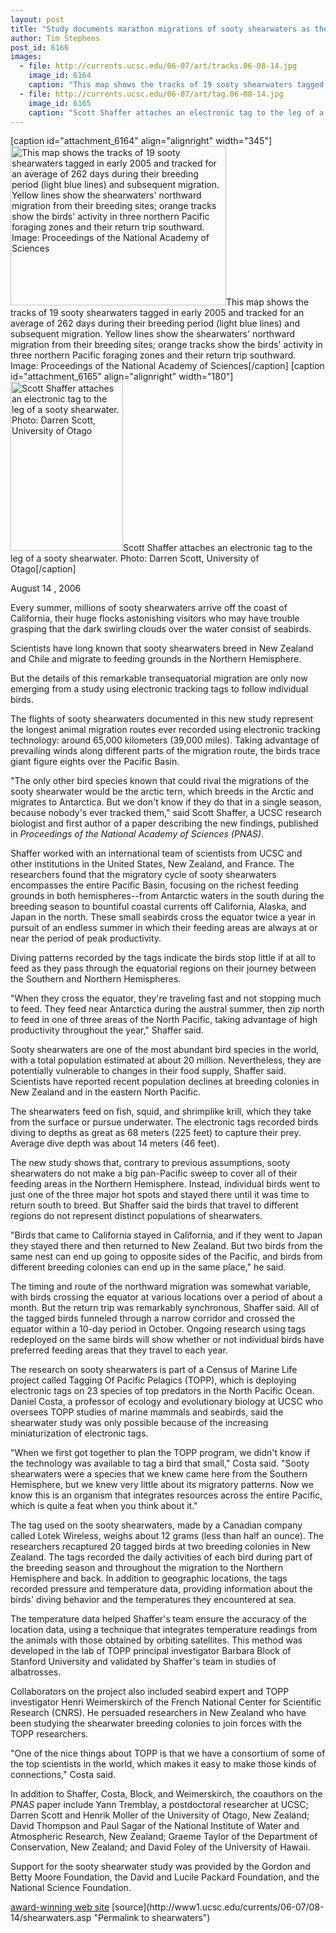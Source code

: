 ```yaml
---
layout: post
title: "Study documents marathon migrations of sooty shearwaters as they pursue an endless summer in Pacific"
author: Tim Stephens 
post_id: 6166
images:
  - file: http://currents.ucsc.edu/06-07/art/tracks.06-08-14.jpg
    image_id: 6164
    caption: "This map shows the tracks of 19 sooty shearwaters tagged in early 2005 and tracked for an average of 262 days during their breeding period (light blue lines) and subsequent migration. Yellow lines show the shearwaters' northward migration from their breeding sites; orange tracks show the birds' activity in three northern Pacific foraging zones and their return trip southward. Image: Proceedings of the National Academy of Sciences"
  - file: http://currents.ucsc.edu/06-07/art/tag.06-08-14.jpg
    image_id: 6165
    caption: "Scott Shaffer attaches an electronic tag to the leg of a sooty shearwater. Photo: Darren Scott, University of Otago"
---
```


[caption id="attachment_6164" align="alignright" width="345"]<a href="http://localhost/mysite/wp-content/uploads/2006/08/tracks.06-08-14.jpg"><img class="size-full wp-image-6164" src="http://localhost/mysite/wp-content/uploads/2006/08/tracks.06-08-14.jpg" alt="This map shows the tracks of 19 sooty shearwaters tagged in early 2005 and tracked for an average of 262 days during their breeding period (light blue lines) and subsequent migration. Yellow lines show the shearwaters' northward migration from their breeding sites; orange tracks show the birds' activity in three northern Pacific foraging zones and their return trip southward. Image: Proceedings of the National Academy of Sciences" width="345" height="255" /></a>This map shows the tracks of 19 sooty shearwaters tagged in early 2005 and tracked for an average of 262 days during their breeding period (light blue lines) and subsequent migration. Yellow lines show the shearwaters' northward migration from their breeding sites; orange tracks show the birds' activity in three northern Pacific foraging zones and their return trip southward. Image: Proceedings of the National Academy of Sciences[/caption]
[caption id="attachment_6165" align="alignright" width="180"]<a href="http://localhost/mysite/wp-content/uploads/2006/08/tag.06-08-14.jpg"><img class="size-full wp-image-6165" src="http://localhost/mysite/wp-content/uploads/2006/08/tag.06-08-14.jpg" alt="Scott Shaffer attaches an electronic tag to the leg of a sooty shearwater. Photo: Darren Scott, University of Otago" width="180" height="271" /></a>Scott Shaffer attaches an electronic tag to the leg of a sooty shearwater. Photo: Darren Scott, University of Otago[/caption]
<a name="content" id="content"></a>
<p>
  August 14 , 2006
</p>
<p>
  Every summer, millions of sooty shearwaters arrive off the coast of California, their huge flocks astonishing visitors who may have trouble grasping that the dark swirling clouds over the water consist of seabirds.
</p>
<p>
  Scientists have long known that sooty shearwaters breed in New Zealand and Chile and migrate to feeding grounds in the Northern Hemisphere.
</p>
<p>
  But the details of this remarkable transequatorial migration are only now emerging from a study using electronic tracking tags to follow individual birds.
</p>
<p>
  The flights of sooty shearwaters documented in this new study represent the longest animal migration routes ever recorded using electronic tracking technology: around 65,000 kilometers (39,000 miles). Taking advantage of prevailing winds along different parts of the migration route, the birds trace giant figure eights over the Pacific Basin.
</p>
<p>
  "The only other bird species known that could rival the migrations of the sooty shearwater would be the arctic tern, which breeds in the Arctic and migrates to Antarctica. But we don't know if they do that in a single season, because nobody's ever tracked them," said Scott Shaffer, a UCSC research biologist and first author of a paper describing the new findings, published in <i>Proceedings of the National Academy of Sciences (PNAS)</i>.
</p>
<p>
  Shaffer worked with an international team of scientists from UCSC and other institutions in the United States, New Zealand, and France. The researchers found that the migratory cycle of sooty shearwaters encompasses the entire Pacific Basin, focusing on the richest feeding grounds in both hemispheres--from Antarctic waters in the south during the breeding season to bountiful coastal currents off California, Alaska, and Japan in the north. These small seabirds cross the equator twice a year in pursuit of an endless summer in which their feeding areas are always at or near the period of peak productivity.
</p>
<p>
  Diving patterns recorded by the tags indicate the birds stop little if at all to feed as they pass through the equatorial regions on their journey between the Southern and Northern Hemispheres.
</p>
<p>
  "When they cross the equator, they're traveling fast and not stopping much to feed. They feed near Antarctica during the austral summer, then zip north to feed in one of three areas of the North Pacific, taking advantage of high productivity throughout the year," Shaffer said.
</p>
<p>
  Sooty shearwaters are one of the most abundant bird species in the world, with a total population estimated at about 20 million. Nevertheless, they are potentially vulnerable to changes in their food supply, Shaffer said. Scientists have reported recent population declines at breeding colonies in New Zealand and in the eastern North Pacific.
</p>
<p>
  The shearwaters feed on fish, squid, and shrimplike krill, which they take from the surface or pursue underwater. The electronic tags recorded birds diving to depths as great as 68 meters (225 feet) to capture their prey. Average dive depth was about 14 meters (46 feet).
</p>
<p>
  The new study shows that, contrary to previous assumptions, sooty shearwaters do not make a big pan-Pacific sweep to cover all of their feeding areas in the Northern Hemisphere. Instead, individual birds went to just one of the three major hot spots and stayed there until it was time to return south to breed. But Shaffer said the birds that travel to different regions do not represent distinct populations of shearwaters.
</p>
<p>
  "Birds that came to California stayed in California, and if they went to Japan they stayed there and then returned to New Zealand. But two birds from the same nest can end up going to opposite sides of the Pacific, and birds from different breeding colonies can end up in the same place," he said.
</p>
<p>
  The timing and route of the northward migration was somewhat variable, with birds crossing the equator at various locations over a period of about a month. But the return trip was remarkably synchronous, Shaffer said. All of the tagged birds funneled through a narrow corridor and crossed the equator within a 10-day period in October. Ongoing research using tags redeployed on the same birds will show whether or not individual birds have preferred feeding areas that they travel to each year.
</p>
<p>
  The research on sooty shearwaters is part of a Census of Marine Life project called Tagging Of Pacific Pelagics (TOPP), which is deploying electronic tags on 23 species of top predators in the North Pacific Ocean. Daniel Costa, a professor of ecology and evolutionary biology at UCSC who oversees TOPP studies of marine mammals and seabirds, said the shearwater study was only possible because of the increasing miniaturization of electronic tags.
</p>
<p>
  "When we first got together to plan the TOPP program, we didn't know if the technology was available to tag a bird that small," Costa said. "Sooty shearwaters were a species that we knew came here from the Southern Hemisphere, but we knew very little about its migratory patterns. Now we know this is an organism that integrates resources across the entire Pacific, which is quite a feat when you think about it."
</p>
<p>
  The tag used on the sooty shearwaters, made by a Canadian company called Lotek Wireless, weighs about 12 grams (less than half an ounce). The researchers recaptured 20 tagged birds at two breeding colonies in New Zealand. The tags recorded the daily activities of each bird during part of the breeding season and throughout the migration to the Northern Hemisphere and back. In addition to geographic locations, the tags recorded pressure and temperature data, providing information about the birds' diving behavior and the temperatures they encountered at sea.
</p>
<p>
  The temperature data helped Shaffer's team ensure the accuracy of the location data, using a technique that integrates temperature readings from the animals with those obtained by orbiting satellites. This method was developed in the lab of TOPP principal investigator Barbara Block of Stanford University and validated by Shaffer's team in studies of albatrosses.
</p>
<p>
  Collaborators on the project also included seabird expert and TOPP investigator Henri Weimerskirch of the French National Center for Scientific Research (CNRS). He persuaded researchers in New Zealand who have been studying the shearwater breeding colonies to join forces with the TOPP researchers.
</p>
<p>
  "One of the nice things about TOPP is that we have a consortium of some of the top scientists in the world, which makes it easy to make those kinds of connections," Costa said.
</p>
<p>
  In addition to Shaffer, Costa, Block, and Weimerskirch, the coauthors on the <i>PNAS</i> paper include Yann Tremblay, a postdoctoral researcher at UCSC; Darren Scott and Henrik Moller of the University of Otago, New Zealand; David Thompson and Paul Sagar of the National Institute of Water and Atmospheric Research, New Zealand; Graeme Taylor of the Department of Conservation, New Zealand; and David Foley of the University of Hawaii.
</p>
<p>
  Support for the sooty shearwater study was provided by the Gordon and Betty Moore Foundation, the David and Lucile Packard Foundation, and the National Science Foundation.
</p><a href="http://www.toppcensus.org">award-winning web site</a>
[source](http://www1.ucsc.edu/currents/06-07/08-14/shearwaters.asp "Permalink to shearwaters")

